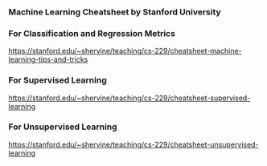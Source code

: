 ### Machine Learning Cheatsheet by Stanford University

### For Classification and Regression Metrics
https://stanford.edu/~shervine/teaching/cs-229/cheatsheet-machine-learning-tips-and-tricks

### For Supervised Learning
https://stanford.edu/~shervine/teaching/cs-229/cheatsheet-supervised-learning

### For Unsupervised Learning
https://stanford.edu/~shervine/teaching/cs-229/cheatsheet-unsupervised-learning
